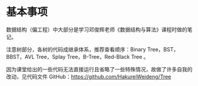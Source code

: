 # 基本事项

数据结构（偏工程）中大部分是学习邓俊辉老师《数据结构与算法》课程时做的笔记。

注意树部分，各树的代码成继承体系，推荐查看顺序：Binary Tree，BST，BBST，AVL Tree，Splay Tree，B-Tree，Red-Black Tree 。

因为课堂给出的一些代码无法直接运行且省略了一些特殊情况，故做了许多自我的改动，见代码文件 GitHub：https://github.com/HakureiWeideng/Tree